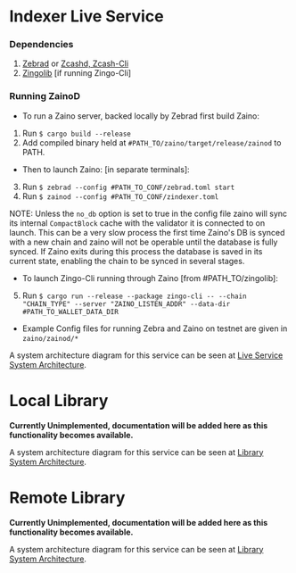 # Indexer Live Service
### Dependencies
1) [Zebrad](https://github.com/ZcashFoundation/zebra.git) or [Zcashd, Zcash-Cli](https://github.com/zcash/zcash.git)
2) [Zingolib](https://github.com/zingolabs/zingolib.git) [if running Zingo-Cli]

### Running ZainoD
- To run a Zaino server, backed locally by Zebrad first build Zaino:
1) Run `$ cargo build --release`
2) Add compiled binary held at `#PATH_TO/zaino/target/release/zainod` to PATH.

- Then to launch Zaino: [in separate terminals]:
3) Run `$ zebrad --config #PATH_TO_CONF/zebrad.toml start`
4) Run `$ zainod --config #PATH_TO_CONF/zindexer.toml`

NOTE: Unless the `no_db` option is set to true in the config file zaino will sync its internal `CompactBlock` cache with the validator it is connected to on launch. This can be a very slow process the first time Zaino's DB is synced with a new chain and zaino will not be operable until the database is fully synced. If Zaino exits during this process the database is saved in its current state, enabling the chain to be synced in several stages.

- To launch Zingo-Cli running through Zaino [from #PATH_TO/zingolib]:
5) Run `$ cargo run --release --package zingo-cli -- --chain "CHAIN_TYPE" --server "ZAINO_LISTEN_ADDR" --data-dir #PATH_TO_WALLET_DATA_DIR`

- Example Config files for running Zebra and Zaino on testnet are given in `zaino/zainod/*`

A system architecture diagram for this service can be seen at [Live Service System Architecture](./live_system_architecture.pdf).


# Local Library
**Currently Unimplemented, documentation will be added here as this functionality becomes available.**

A system architecture diagram for this service can be seen at [Library System Architecture](./lib_system_architecture.pdf).


# Remote Library
**Currently Unimplemented, documentation will be added here as this functionality becomes available.**

A system architecture diagram for this service can be seen at [Library System Architecture](./lib_system_architecture.pdf).
